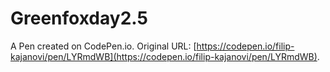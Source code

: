 # Greenfoxday2.5

A Pen created on CodePen.io. Original URL: [https://codepen.io/filip-kajanovi/pen/LYRmdWB](https://codepen.io/filip-kajanovi/pen/LYRmdWB).


